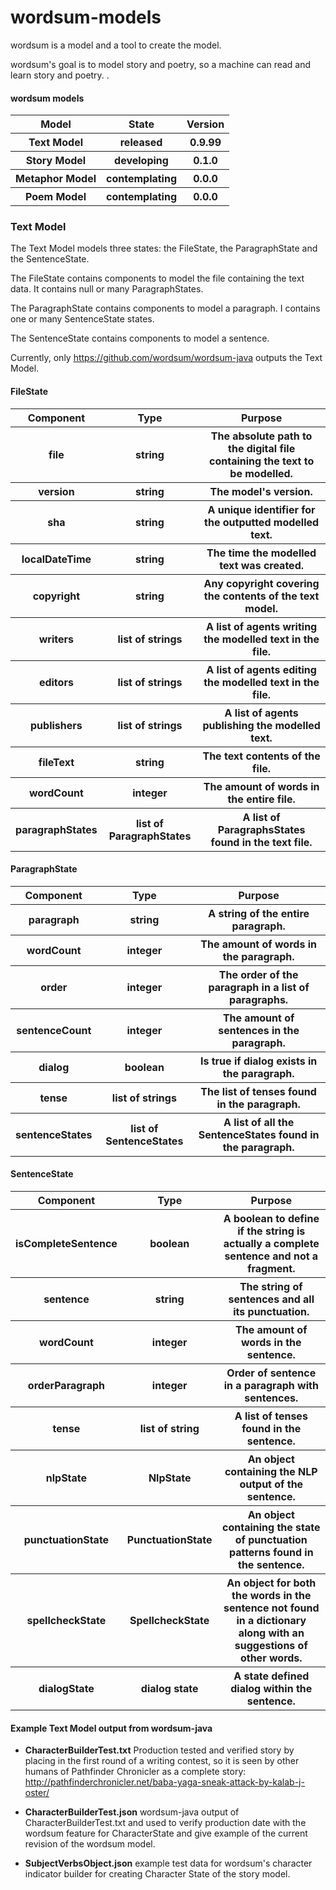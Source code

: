 # wordsum-models

wordsum is a model and a tool to create the model. 

wordsum's goal is to model story and poetry, so a machine can read and learn story and poetry.
.
#### wordsum models
<table>
 <tr>
  <th>Model</th><th>State</th><th>Version</th>
 </tr>
 <tr>
  <th>Text Model</th><th>released</th><th>0.9.99</th>
 </tr>
 <tr>
  <th>Story Model</th><th>developing</th><th>0.1.0</th>
 </tr>
 <tr>
  <th>Metaphor Model</th><th>contemplating</th><th>0.0.0</th>
 </tr>
 <tr>
  <th>Poem Model</th><th>contemplating</th><th>0.0.0</th>
 </tr>
</table>

### Text Model

The Text Model models three states: the FileState, the ParagraphState and the SentenceState.

The FileState contains components to model the file containing the text data. It contains null or many ParagraphStates.

The ParagraphState contains components to model a paragraph. I contains one or many SentenceState states.

The SentenceState contains components to model a sentence.

Currently, only https://github.com/wordsum/wordsum-java outputs the Text Model.

#### FileState
<table>
 <tr>
  <th>Component</th><th>Type</th><th>Purpose</th>
 </tr>
 <tr>
  <th>file</th><th>string</th><th>The absolute path to the digital file containing the text to be modelled.</th>
 </tr>
 <tr>
  <th>version</th><th>string</th><th>The model's version.</th>
 </tr>
 <tr>
  <th>sha</th><th>string</th><th>A unique identifier for the outputted modelled text.</th>
 </tr>
 <tr>
  <th>localDateTime</th><th>string</th><th>The time the modelled text was created.</th>
 </tr>
 <tr>
  <th>copyright</th><th>string</th><th>Any copyright covering the contents of the text model.</th>
 </tr>
 <tr>
  <th>writers</th><th>list of strings</th><th>A list of agents writing the modelled text in the file.</th>
 </tr>
 <tr>
  <th>editors</th><th>list of strings</th><th>A list of agents editing the modelled text in the file.</th>
 </tr>
 <tr>
  <th>publishers</th><th>list of strings</th><th>A list of agents publishing the modelled text.</th>
 </tr>
 <tr>
  <th>fileText</th><th>string</th><th>The text contents of the file.</th>
 </tr>
 <tr>
  <th>wordCount</th><th>integer</th><th>The amount of words in the entire file.</th>
 </tr>
 <tr>
  <th>paragraphStates</th><th>list of ParagraphStates</th><th>A list of ParagraphsStates found in the text file.</th>
 </tr>
</table>


#### ParagraphState


<table>
 <tr>
  <th>Component</th><th>Type</th><th>Purpose</th>
 </tr>
 <tr>
  <th>paragraph</th><th>string</th><th>A string of the entire paragraph.</th>
 </tr>
 <tr>
  <th>wordCount</th><th>integer</th><th>The amount of words in the paragraph.</th>
 </tr>
 <tr>
  <th>order</th><th>integer</th><th>The order of the paragraph in a list of paragraphs.</th>
 </tr>
 <tr>
  <th>sentenceCount</th><th>integer</th><th>The amount of sentences in the paragraph.</th>
 </tr>
 <tr>
  <th>dialog</th><th>boolean</th><th>Is true if dialog exists in the paragraph.</th>
 </tr>
 <tr>
  <th>tense</th><th>list of strings</th><th>The list of tenses found in the paragraph.</th>
 </tr>
 <tr>
  <th>sentenceStates</th><th>list of SentenceStates</th><th>A list of all the SentenceStates found in the paragraph.</th>
 </tr>
</table>


#### SentenceState

<table>
 <tr>
  <th>Component</th><th>Type</th><th>Purpose</th>
 </tr>
 <tr>
  <th>isCompleteSentence</th><th>boolean</th><th>A boolean to define if the string is actually a complete sentence and not a fragment.</th>
 </tr>
 <tr>
  <th>sentence</th><th>string</th><th>The string of sentences and all its punctuation.</th>
 </tr>
 <tr>
  <th>wordCount</th><th>integer</th><th>The amount of words in the sentence.</th>
 </tr>
 <tr>
  <th>orderParagraph</th><th>integer</th><th>Order of sentence in a paragraph with sentences.</th>
 </tr>
 <tr>
  <th>tense</th><th>list of string</th><th>A list of tenses found in the sentence.</th>
 </tr>
 <tr>
  <th>nlpState</th><th>NlpState</th><th>An object containing the NLP output of the sentence.</tr>
 </tr>
 <tr>
  <th>punctuationState</th><th>PunctuationState</th><th>An object containing the state of punctuation patterns found in the sentence.</tr>
 </tr>
 <tr>
  <th>spellcheckState</th><th>SpellcheckState</th><th>An object for both the words in the sentence not found in a dictionary along with an suggestions of other words.</tr>
 </tr>
 <tr>
  <th>dialogState</th><th>dialog state</th><th>A state defined dialog within the sentence.</tr>
 </tr>
</table>

#### Example Text Model output from wordsum-java

- **CharacterBuilderTest.txt** Production tested and verified story by placing in the first round of a writing contest, so it is seen by other humans of Pathfinder Chronicler as a complete story: http://pathfinderchronicler.net/baba-yaga-sneak-attack-by-kalab-j-oster/

-  **CharacterBuilderTest.json** wordsum-java output of CharacterBuilderTest.txt and used to verify production date with the wordsum feature for CharacterState and give example of the current revision of the wordsum model.

-  **SubjectVerbsObject.json** example test data for wordsum's character indicator builder for creating Character State of the story model.






